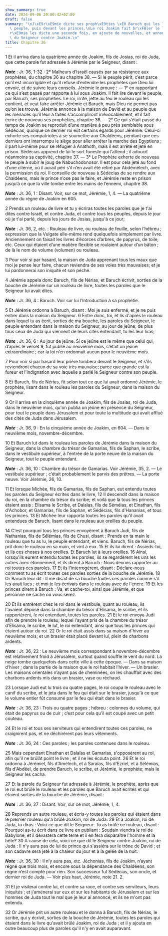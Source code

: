 ```yaml
---
show_summary: true
date: 2024-09-06 20:00:42+02:00
draft: false
summary: "\nJ\xE9r\xE9mie dicte ses proph\xE9ties \xE0 Baruch qui les lit devant le\
  \ peuple, puis devant les princes.\nLe roi Joakim fait br\xFBler le livre.\nJ\xE9\
  r\xE9mie les dicte une seconde fois, en ajoute de nouvelles, et annonce les vengeances\
  \ du Seigneur contre Joakim.\n"
title: Chapitre 36
---
```





1 Et il arriva dans la quatrième année de Joakim, fils de Josias, roi de Juda, que cette parole fut adressée à Jérémie par le Seigneur, disant :

***Note*** :  Jr. 36, 1-32 : 2° Malheurs d’Israël causés par sa résistance aux prophètes, du chapitre 36 au chapitre 38. ― Si le peuple périt, c’est parce qu’il est incorrigible et qu’il refuse d’entendre les prophètes que Dieu lui envoie, et de suivre leurs conseils. Jérémie le prouve : ― 1° en rapportant ce qui s’est passé par rapporte à lui sous Joakim. Il fait lire devant le peuple, par Baruch, ses prophéties. Le roi, irrité, jette au feu le rouleau qui les contient, et veut faire arrêter Jérémie et Baruch, mais Dieu ne permet pas qu’on les trouve. Jérémie annonce à la maison de David et au peuple que les menaces qu’il leur a faites s’accompliront irrévocablement, et il fait écrire de nouveau ses prophéties, chapitre 36. ― 2° Ce qui s’était passé du temps de Joakim se reproduit d’une manière à peu près semblable sous Sédécias, quoique ce dernier roi eût certains égards pour Jérémie. Celui-ci exhorte ses compatriotes à se soumettre aux Chaldéens, pendant que ces derniers ont interrompu le siège pour aller arrêter
la marche des Egyptiens ; il part lui-même pour se réfugier à Anathoth, mais il est arrêté et jeté en prison. Sédécias apprend de lui le sort funeste qui l’attend ; il adoucit néanmoins sa captivité, chapitre 37. ― 3° Le Prophète exhorte de nouveau le peuple à subir le joug de Nabuchodonosor. Il est pour cela jeté au fond d’une citerne, où il aurait péri s’il n’en avait été retiré par Abdémélech, avec la permission du roi. Il conseille de nouveau à Sédécias de se rendre aux Chaldéens, mais le prince n’ose pas le faire, et Jérémie reste en prison jusqu’à ce que la ville tombe entre les mains de l’ennemi, chapitre 38.

***Note*** :  Jr. 36, 1 : Disant. Voir, sur ce mot, Jérémie, 1, 4. ― La quatrième année du règne de Joakim en 605.

2 Prends un rouleau de livre et tu y écriras toutes les paroles que je t'ai dites contre Israël, et contre Juda, et contre tous les peuples, depuis le jour où je t'ai parlé, depuis les jours de Josias, jusqu'à ce jour;

***Note*** :  Jr. 36, 2, etc. : Rouleau de livre, ou rouleau de feuille, selon l’hébreu ; expression que la Vulgate elle-même rend quelquefois simplement par livre. Anciennement on faisait les livres d’écorces d’arbres, de papyrus, de toile, etc. Ceux qui étaient d’une matière flexible se roulaient autour d’un bâton ; de là le nom de volume (volumen) ou rouleau.

3 Pour voir si par hasard, la maison de Juda apprenant tous les maux que moi je pense leur faire, chacun reviendra de ses voies très mauvaises; et je lui pardonnerai son iniquité et son péché.


4 Jérémie appela donc Baruch, fils de Nérias, et Baruch écrivit, sorties de la bouche de Jérémie sur un rouleau de livre, toutes les paroles que le Seigneur lui avait dites.

***Note*** :  Jr. 36, 4 : Baruch. Voir sur lui l’Introduction à sa prophétie.


5 Et Jérémie ordonna à Baruch, disant : Moi je suis enfermé, et je ne puis entrer dans la maison du Seigneur. 6 Entre donc, toi, et lis d'après le rouleau dans lequel tu as écrit, sorties de ma bouche, les paroles du Seigneur, le peuple entendant dans la maison du Seigneur, au jour de jeûne; de plus tous ceux de Juda qui viennent de leurs cités entendant, tu les leur liras;

***Note*** :  Jr. 36, 6 : Au jour de jeûne. Si ce jeûne est le même que celui qui, d’après le verset 9, fut publié au neuvième mois, c’était un jeûne extraordinaire ; car la loi n’en ordonnait aucun pour le neuvième mois.

7 Pour voir si par hasard leur prière tombera devant le Seigneur, et s'ils reviendront chacun de sa voie très mauvaise; parce que grande est la fureur et l'indignation avec laquelle a parlé le Seigneur contre son peuple.


8 Et Baruch, fils de Nérias, fit selon tout ce que lui avait ordonné Jérémie, le prophète, lisant dans le rouleau les paroles du Seigneur, dans la maison du Seigneur.


9 Or il arriva en la cinquième année de Joakim, fils de Josias, roi de Juda, dans le neuvième mois, qu'on publia un jeûne en présence du Seigneur, pour tout le peuple dans Jérusalem et pour toute la multitude qui avait afflué des cités de Juda dans Jérusalem.

***Note*** :  Jr. 36, 9 : En la cinquième année de Joakim, en 604. ― Dans le neuvième mois, novembre-décembre.

10 Et Baruch lut dans le rouleau les paroles de Jérémie dans la maison du Seigneur, dans la chambre du trésor de Gamarias, fils de Saphan, le scribe, dans le vestibule supérieur, à l'entrée de la porte neuve de la maison du Seigneur, tout le peuple entendant.

***Note*** :  Jr. 36, 10 : Chambre du trésor de Gamarias. Voir Jérémie, 35, 2. ― Le vestibule supérieur ; c’était probablement le parvis des prêtres. ― La porte neuve. Voir Jérémie, 26, 10.

11 Et lorsque Michée, fils de Gamarias, fils de Saphan, eut entendu toutes les paroles du Seigneur écrites dans le livre, 12 Il descendit dans la maison du roi, en la chambre du trésor du scribe; et voilà que là tous les princes étaient assis : Elisama le Scribe, et Dalaïas, fils de Séméias, et Elnathan, fils d'Achobor, et Gamarias, fils de Saphan, et Sédécias, fils d'Hananias, et tous les princes. 13 Et Michée leur rapporta toutes les paroles qu'il avait entendues de Baruch, lisant dans le rouleau aux oreilles du peuple.


14 C'est pourquoi tous les princes envoyèrent à Baruch Judi, fils de Nathanias, fils de Sélémias, fils de Chusi, disant : Prends en ta main le rouleau que tu as lu, le peuple entendant, et viens. Baruch, fils de Nérias, prit donc le rouleau en sa main, et vint à eux. 15 Et ils lui dirent : Assieds-toi, et lis ces choses à nos oreilles. Et Baruch lut à leurs oreilles. 16 Ainsi, lorsqu'ils eurent entendu toutes les paroles, ils se regardèrent les uns les autres avec étonnement, et ils dirent à Baruch : Nous devons rapporter au roi toutes ces paroles. 17 Et ils l'interrogèrent, disant : Déclare-nous comment tu as écrit toutes ces paroles sorties de la bouche de Jérémie. 18 Or Baruch leur dit : Il me disait de sa bouche toutes ces paroles comme s'il les avait lues ; et moi je les écrivais dans le rouleau avec de l'encre. 19 Et les princes dirent à Baruch : Va, et cache-toi, ainsi que Jérémie, et que personne ne sache où vous serez.


20 Et ils entrèrent chez le roi dans le vestibule; quant au rouleau, ils l'avaient déposé dans la chambre du trésor d'Elisama, le scribe, et ils rapportèrent, le roi entendant, toutes les paroles. 21 Et le roi envoya Judi afin de prendre le rouleau; lequel l'ayant pris de la chambre du trésor d'Elisama, le scribe, le lut, le roi entendant, ainsi que tous les princes qui étaient autour du roi. 22 Or le roi était assis dans sa maison d'hiver au neuvième mois; et un brasier était placé devant lui, plein de charbons ardents.

***Note*** :  Jr. 36, 22 : Le neuvième mois correspondant à novembre-décembre est relativement froid à Jérusalem, surtout quand souffle le vent du nord. La neige tombe quelquefois dans cette ville à cette époque. ― Dans sa maison d’hiver ; dans la partie de la maison que le roi habitait l’hiver. ― Un brasier. Les maisons orientales n’ayant pas de cheminées, on les chauffait avec des charbons ardents mis dans un brasier, vase ou réchaud.

23 Lorsque Judi eut lu trois ou quatre pages, le roi coupa le rouleau avec le canif du scribe, et le jeta dans le feu qui était sur le brasier, jusqu'à ce que le volume entier fût consumé par le feu qui était dans le brasier.

***Note*** :  Jr. 36, 23 : Trois ou quatre pages ; hébreu : colonnes du volume, qui était de papyrus ou de cuir ; c’est pour cela qu’il est coupé avec un petit couteau.

24 Et le roi et tous ses serviteurs qui entendirent toutes ces paroles, ne craignirent pas, et ne déchirèrent pas leurs vêtements.

***Note*** :  Jr. 36, 24 : Ces paroles ; les paroles contenues dans le rouleau.

25 Mais cependant Elnathan et Dalaïas et Gamarias, s'opposèrent au roi, afin qu'il ne brûlât point le livre ; et il ne les écouta point. 26 Et le roi ordonna à Jérémiel, fils d'Amélech, et à Saraïas, fils d'Ezriel, et à Sélémias, fils d'Abdéel, de prendre Baruch, le scribe, et Jérémie, le prophète; mais le Seigneur les cacha.


27 Et la parole du Seigneur fut adressée à Jérémie, le prophète, après que le roi eut brûlé le rouleau et les paroles que Baruch avait écrites et qui étaient sorties de la bouche de Jérémie, disant :

***Note*** :  Jr. 36, 27 : Disant. Voir, sur ce mot, Jérémie, 1, 4.

28 Reprends un autre rouleau, et écris-y toutes les paroles qui étaient dans le premier rouleau qu'a brûlé Joakim, roi de Juda. 29 Et à Joakim, roi de Juda, tu diras : Voici ce que dit le Seigneur: Tu as brûlé ce rouleau, disant : Pourquoi as-tu écrit dans ce livre en publiant : Soudain viendra le roi de Babylone, et il dévastera cette terre et il en fera disparaître l'homme et la bête? 30 A cause de cela, voici ce que dit le Seigneur contre Joakim, roi de Juda : Il n'y aura pas de lui de prince qui s'assiéra sur le trône de David ; et son cadavre sera jeté à la chaleur du jour et à la gelée de la nuit.

***Note*** :  Jr. 36, 30 : Il n’y aura pas, etc. Jéchonias, fils de Joakim, n’ayant régné que trois mois, et encore sous la dépendance des Chaldéens, son règne n’est compté pour rien. Son successeur fut Sédécias, son oncle, et dernier roi de Juda. ― Voir plus haut, Jérémie, note 21. 2.

31 Et je visiterai contre lui, et contre sa race, et contre ses serviteurs, leurs iniquités ; et j'amènerai sur eux et sur les habitants de Jérusalem et sur les hommes de Juda tout le mal que je leur ai annoncé, et ils ne m'ont pas entendu.


32 Or Jérémie prit un autre rouleau et le donna à Baruch, fils de Nérias, le scribe, qui y écrivit, sorties de la bouche de Jérémie, toutes les paroles qui étaient dans le livre qu'avait brûlé Joakim, roi de Juda ; et il y ajouta en outre beaucoup plus de paroles qu'il n'y en avait auparavant.

